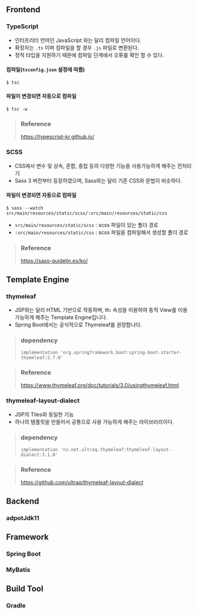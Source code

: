 
## Frontend

### TypeScript
- 인터프리터 언어인 JavaScript 와는 달리 컴파일 언어이다.
- 확장자는 ```.ts``` 이며 컴파일을 할 경우 ```.js``` 파일로 변환된다. 
- 정적 타입을 지원하기 때문에 컴파일 단계에서 오류를 확인 할 수 있다.
#### 컴파일(```tsconfig.json``` 설정에 따름)
```shell
$ tsc
```
#### 파일이 변경되면 자동으로 컴파일
```shell
$ tsc -w
```
> ### Reference
> https://typescript-kr.github.io/

### SCSS
- CSS에서 변수 및 상속, 혼합, 중첩 등의 다양한 기능을 사용가능하게 해주는 전처리기   
- Sass 3 버전부터 등장하였으며, Sass와는 달리 기존 CSS와 문법이 비슷하다.
#### 파일이 변경되면 자동으로 컴파일
```shell
$ sass --watch src/main/resources/static/scss/:src/main/resources/static/css
```
- ```src/main/resources/static/scss``` : scss 파일이 있는 폴더 경로
- ```:src/main/resources/static/css``` : scss 파일을 컴파일해서 생성할 폴더 경로
> ### Reference
> https://sass-guidelin.es/ko/


## Template Engine

### thymeleaf
- JSP와는 달리 HTML 기반으로 작동하며, th: 속성을 이용하여 동적 View를 이용 가능하게 해주는 Template Engine입니다.
- Spring Boot에서는 공식적으로 Thymeleaf를 권장합니다.
> ### dependency<br>
> ``` implementation 'org.springframework.boot:spring-boot-starter-thymeleaf:2.7.0' ```

> ### Reference
> https://www.thymeleaf.org/doc/tutorials/3.0/usingthymeleaf.html

### thymeleaf-layout-dialect
- JSP의 Tiles와 동일한 기능
- 하나의 템플릿을 만들어서 공통으로 사용 가능하게 해주는 라이브러리이다.
> ### dependency<br>
> ``` implementation 'nz.net.ultraq.thymeleaf:thymeleaf-layout-dialect:3.1.0' ```

> ### Reference
> https://github.com/ultraq/thymeleaf-layout-dialect


## Backend

### adpotJdk11


## Framework

### Spring Boot

### MyBatis

## Build Tool

### Gradle